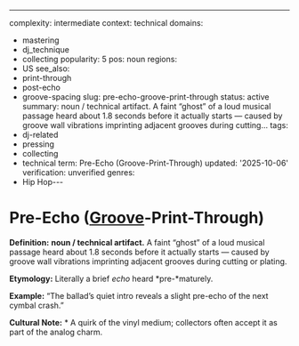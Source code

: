 ---
complexity: intermediate
context: technical
domains:
- mastering
- dj_technique
- collecting
popularity: 5
pos: noun
regions:
- US
see_also:
- print-through
- post-echo
- groove-spacing
slug: pre-echo-groove-print-through
status: active
summary: noun / technical artifact. A faint “ghost” of a loud musical passage heard
  about 1.8 seconds before it actually starts — caused by groove wall vibrations imprinting
  adjacent grooves during cutting...
tags:
- dj-related
- pressing
- collecting
- technical
term: Pre-Echo (Groove-Print-Through)
updated: '2025-10-06'
verification: unverified
genres:
- Hip Hop---

# Pre-Echo ([Groove](../g/groove-wear/)-Print-Through)

**Definition:** **noun / technical artifact.** A faint “ghost” of a loud musical passage heard about 1.8 seconds before it actually starts — caused by groove wall vibrations imprinting adjacent grooves during cutting or plating.

**Etymology:** Literally a brief *echo* heard *pre-*maturely.

**Example:** “The ballad’s quiet intro reveals a slight pre-echo of the next cymbal crash.”

**Cultural Note:** * A quirk of the vinyl medium; collectors often accept it as part of the analog charm.


